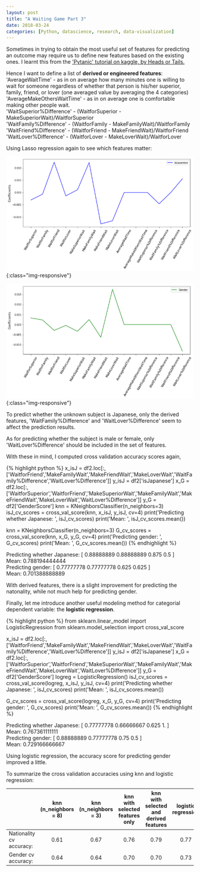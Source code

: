 ```yaml
---
layout: post
title: "A Waiting Game Part 3"
date: 2018-03-24
categories: [Python, datascience, research, data-visualization]
---
```


Sometimes in trying to obtain the most useful set of features for predicting an outcome may require us to define new features based on the existing ones. I learnt this from the ['Pytanic' tutorial on kaggle, by Heads or Tails.](https://www.kaggle.com/headsortails/pytanic)

Hence I want to define a list of **derived or engineered features**:
'AverageWaitTime' - as in on average how many minutes one is willing to wait for someone regardless of whether that person is his/her superior, family, friend, or lover (one averaged value by averaging the 4 categories)
<br/>
'AverageMakeOthersWaitTime' -  as in on average one is comfortable making other people wait.
<br/>
'WaitSuperior%Difference' - (WaitforSuperior - MakeSuperiorWait)/WaitforSuperior
<br/>
'WaitFamily%Difference' - (WaitforFamily - MakeFamilyWait)/WaitforFamily
<br/>
'WaitFriend%Difference' - (WaitforFriend - MakeFriendWait)/WaitforFriend
<br/>
'WaitLover%Difference' - (WaitforLover - MakeLoverWait)/WaitforLover
<br/>

Using Lasso regression again to see which features matter:

![JpHWWaittimeLassoisJp3.png](/assets/images/JpHWWaittimeLassoisJp3.png){:class="img-responsive"}

![JpHWWaittimeLassoGender3.png](/assets/images/JpHWWaittimeLassoGender3.png){:class="img-responsive"}

To predict whether the unknown subject is Japanese, only the derived features, 'WaitFamily%Difference' and 'WaitLover%Difference' seem to affect the prediction results.

As for predicting whether the subject is male or female, only 'WaitLover%Difference' should be included in the set of features.

With these in mind, I computed cross validation accuracy scores again,

{% highlight python %}
x_isJ = df2.loc[:,['WaitforFriend','MakeFamilyWait','MakeFriendWait','MakeLoverWait','WaitFamily%Difference','WaitLover%Difference']]
y_isJ = df2['isJapanese']
x_G = df2.loc[:,['WaitforSuperior','WaitforFriend','MakeSuperiorWait','MakeFamilyWait','MakeFriendWait','MakeLoverWait','WaitLover%Difference']]
y_G = df2['GenderScore']
knn = KNeighborsClassifier(n_neighbors=3)
isJ_cv_scores = cross_val_score(knn, x_isJ, y_isJ, cv=4)
print('Predicting whether Japanese: ', isJ_cv_scores)
print('Mean: ', isJ_cv_scores.mean())

knn = KNeighborsClassifier(n_neighbors=3)
G_cv_scores = cross_val_score(knn, x_G, y_G, cv=4)
print('Predicting gender: ', G_cv_scores)
print('Mean: ', G_cv_scores.mean())
{% endhighlight %}

Predicting whether Japanese:  [ 0.88888889  0.88888889  0.875       0.5       ]
<br/>
Mean:  0.788194444444
<br/>
Predicting gender:  [ 0.77777778  0.77777778  0.625       0.625     ]
<br/>
Mean:  0.701388888889

With derived features, there is a slight improvement for predicting the natonality, while not much help for predicting gender.

Finally, let me introduce another useful modeling method for categorial dependent variable: the **logistic regression**.

{% highlight python %}
from sklearn.linear_model import LogisticRegression
from sklearn.model_selection import cross_val_score

x_isJ = df2.loc[:,['WaitforFriend','MakeFamilyWait','MakeFriendWait','MakeLoverWait','WaitFamily%Difference','WaitLover%Difference']]
y_isJ = df2['isJapanese']
x_G = df2.loc[:,['WaitforSuperior','WaitforFriend','MakeSuperiorWait','MakeFamilyWait','MakeFriendWait','MakeLoverWait','WaitLover%Difference']]
y_G = df2['GenderScore']
logreg =  LogisticRegression()
isJ_cv_scores = cross_val_score(logreg, x_isJ, y_isJ, cv=4)
print('Predicting whether Japanese: ', isJ_cv_scores)
print('Mean: ', isJ_cv_scores.mean())

G_cv_scores = cross_val_score(logreg, x_G, y_G, cv=4)
print('Predicting gender: ', G_cv_scores)
print('Mean: ', G_cv_scores.mean())
{% endhighlight %}

Predicting whether Japanese:  [ 0.77777778  0.66666667  0.625       1.        ]
<br/>
Mean:  0.767361111111
<br/>
Predicting gender:  [ 0.88888889  0.77777778  0.75        0.5       ]
<br/>
Mean:  0.729166666667

Using logistic regression, the accuracy score for predicting gender improved a little.

To summarize the cross validation accuracies using knn and logistic regression:

|      | knn (n_neighbors = 8) | knn (n_neighbors = 3)| knn with selected features only | knn with selected and derived features | logistic regression |
|----------|:----------:|:----------:|:----------:|:----------:|:----------:|
| Nationality cv accuracy: | 0.61 | 0.67 | 0.76 | 0.79 | 0.77 |
| Gender cv accuracy:   | 0.64 | 0.64 | 0.70 | 0.70 | 0.73 |

